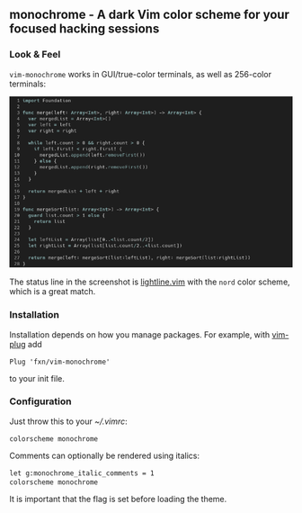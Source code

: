 ## monochrome - A dark Vim color scheme for your focused hacking sessions

### Look & Feel

`vim-monochrome` works in GUI/true-color terminals, as well as 256-color terminals:

<p align="center">
<img alt="-Cyber-Monochrome Vim color scheme" src="img/lf01.png"/>
</p>

The status line in the screenshot is
[lightline.vim](https://github.com/itchyny/lightline.vim) with the `nord` color
scheme, which is a great match.

### Installation

Installation depends on how you manage packages. For example, with
[vim-plug](https://github.com/junegunn/vim-plug) add

```
Plug 'fxn/vim-monochrome'
```

to your init file.

### Configuration

Just throw this to your _~/.vimrc_:

    colorscheme monochrome

Comments can optionally be rendered using italics:

    let g:monochrome_italic_comments = 1
    colorscheme monochrome

It is important that the flag is set before loading the theme.

